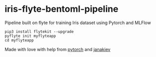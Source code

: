 # iris-flyte-bentoml-pipeline
Pipeline built on flyte for training Iris dataset using Pytorch and MLFlow

```shell
pip3 install flytekit --upgrade
pyflyte init myflyteapp
cd myflyteapp
```


Made with love with help from [pytorch](https://colab.research.google.com/github/RPI-DATA/course-intro-ml-app/blob/master/content/notebooks/20-deep-learning1/03-pytorch-iris.ipynb#scrollTo=Zd02kBpuvGLY) and
[janakiev](https://janakiev.com/blog/pytorch-iris/)
